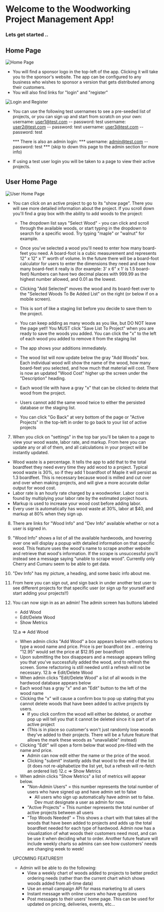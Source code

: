 # Welcome to the Woodworking Project Management App!

### Lets get started ..

## Home Page
![Home Page](https://i.imgur.com/Xu3dRQe.png)

* You will find a sponsor logo in the top-left of the app.  Clicking it will take you to the sponsor's website.  The app can be configured to any business who wishes to sponsor a version that gets distributed among their customers.
* You will also find links for "login" and "register"

![Login and Register](https://i.imgur.com/FPwOw2z.jpg)

* You can use the following test usernames to see a pre-seeded list of projects, or you can sign up and start from scratch on your own:
  username:  user1@test.com -- password: test
  username:  user2@test.com -- password: test
  username:  user3@test.com -- password: test

  *** There is also an admin login:
  *** username:  admin@test.com -- password: test
  *** (skip to down this page to the admin section for more info)

* If using a test user login you will be taken to a page to view their active projects.

## User Home Page
![User Home Page](https://i.imgur.com/BW7abJT.jpg)

* You can click on an active project to go to its "show page".  There you will see more detailed information about the project.  If you scroll down you'll find a gray box with the ability to add woods to the project:
  * The dropdown list says "Select Wood" - you can click and scroll through the available woods, or start typing in the dropdown to search for a specific wood.  Try typing "maple" or "walnut" for example.
  * Once you've selected a wood you'll need to enter how many board-feet you need.  A board-foot is a cubic measurement and represents 12" x 12" x 1" worth of volume.  In the future there will be a board-foot calculator for users to enter the dimensions they need and see how many board-feet it really is (for example: 3' x 6" x 1' is 1.5 board-feet)  Numbers can have two decimal places with 999.99 as the highest number allowed, and 0.01 as the lowest.

  * Clicking "Add Selected" moves the wood and its board-feet over to the "Selected Woods To Be Added List" on the right (or below if on a mobile screen).
  * This is sort of like a staging list before you decide to save them to the project.
  * You can keep adding as many woods as you like, but DO NOT leave the page yet!!  You MUST click "Save List To Project" when you are ready to save the woods you added.  You can click the "x" to the left of each wood you added to remove it from the staging list
  * The app shows your additions immediately.
  * The wood list will now update below the gray "Add Woods" box.  Each individual wood will show the name of the wood, how many board-feet you selected, and how much that material will cost.  There is now an updated "Wood Cost" higher up the screen under the "Description" heading.
  * Each wood tile with have a gray "x" that can be clicked to delete that wood from the project.
  * Users cannot add the same wood twice to either the persisted database or the staging list.
  * You can click "Go Back" at very bottom of the page or "Active Projects" in the top-left in order to go back to your list of active projects

7. When you click on "settings" in the top bar you'll be taken to a page to view your wood waste, labor rate, and markup.  From here you can update any or all of them, and all calculations in your project will be instantly updated.
  - Wood waste is a percentage.  It tells the app to add that to the total boardfeet they need every time they add wood to a project.  Typical wood waste is 30%, so if they add 1 boardfoot of Maple it will persist as 1.3 boardfeet.  This is necessary because wood is milled and cut over and over when making projects, and will give a more accurate dollar output for wood cost.
  - Labor rate is an hourly rate charged by a woodworker.  Labor cost is found by multiplying your labor rate by the estimated project hours.
  - Markup is used to increase your wood cost before adding labor.
  - Every user is automatically has wood waste at 30%, labor at $40, and markup at 80% when they sign up.

8. There are links for "Wood Info" and "Dev Info" available whether or not a user is signed in.

9. "Wood Info" shows a list of all the available hardwoods, and hovering over one will display a popup with detailed information on that specific wood.  This feature uses the wood's name to scrape another website and retrieve that wood's information.  If the scrape is unsuccessful you'll instead see a message saying "unable to scrape wood".  Currently only Cherry and Cumaru seem to be able to get data.

10. "Dev Info" has my picture, a heading, and some basic info about me.

11. From here you can sign out, and sign back in under another test user to see different projects for that specific user (or sign up for yourself and start adding your projects!!)

12.  You can now sign in as an admin!  The admin screen has buttons labeled
      - Add Wood
      - Edit/Delete Wood
      - Show Metrics

      12.a => Add Wood
        - When admin clicks "Add Wood" a box appears below with options to type a wood name and price.  Price is per boardfoot (ex .. entering "12.95"  would set the price at $12.95 per boardfoot)
        - Upon submitting the box disappears and a message appears telling you that you've successfully added the wood, and to refresh the screen.  Some refactoring is still needed until a refresh will not be necessary.
      12.b => Edit/Delete Wood
        - When admin clicks "Edit/Delete Wood" a list of all woods in the hardwood database appears below
        - Each wood has a gray "x" and an "Edit" button to the left of the wood name
        - Clicking the "x" will cause a confirm box to pop up stating that you cannot delete woods that have been added to active projects by users.
          - If you click confirm the wood will either be deleted, or another pop up will tell you that it cannot be deleted since it is part of an active project
          - (This is in place so customer's won't just randomly lose woods they've added to their projects.  There will be a future feature that allows the mark these woods as "unavailable" instead)
        - Clicking "Edit" will open a form below that wood pre-filled with the name and price.
          - Admin can now edit either the name or the price of the wood.
          - Clicking "submit" instantly adds that wood to the end of the list (it does not re-alphabetize the list yet, but a refresh will re-fetch an ordered list)
      12.c => Show Metrics
        - When admin clicks "Show Metrics" a list of metrics will appear below.
          - "Non-Admin Users" =  this number represents the total number of users who have signed up and have admin set to false
            - All users who sign up automatically have admin set to false.  Dev must designate a user as admin for now.
          - "Active Projects" = This number represents the total number of active projects between all users
          - "Top Woods Needed" = This shows a chart with that takes all the woods that have been added to projects and adds up the total boardfeet needed for each type of hardwood.  Admin now has a visualization of what woods their customers need most, and can be use it when deciding what to order.  Another future feature will include weekly charts so admins can see how customers' needs are changing week to week!
        

        UPCOMING FEATURES!!!
        * Admin will be able to do the following:
          - View a weekly chart of woods added to projects to better predict ordering needs (rather than the current chart which shows woods added from all-time data)
          - Use an email campaign API for mass marketing to all users
          - Instant message with online users who have questions
          - Post messages to their users' home page.  This can be used for updated on pricing, deliveries, events, etc...
        
          



